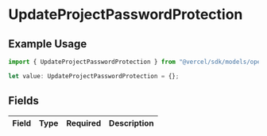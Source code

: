 # UpdateProjectPasswordProtection

## Example Usage

```typescript
import { UpdateProjectPasswordProtection } from "@vercel/sdk/models/operations/updateproject.js";

let value: UpdateProjectPasswordProtection = {};
```

## Fields

| Field       | Type        | Required    | Description |
| ----------- | ----------- | ----------- | ----------- |